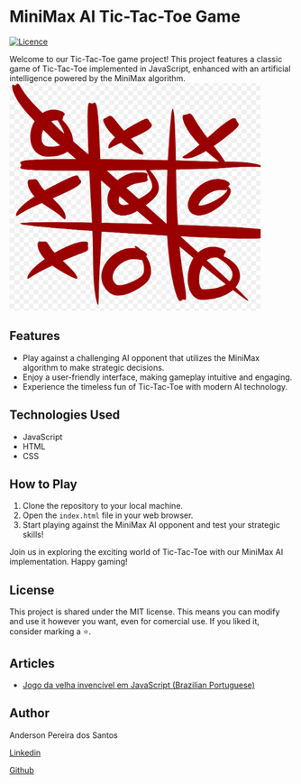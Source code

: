 # MiniMax AI Tic-Tac-Toe Game

[![Licence](https://img.shields.io/npm/l/react)](https://github.com/andersonpereiradossantos/dotcore-api-minimal/blob/master/LICENSE) 

Welcome to our Tic-Tac-Toe game project! This project features a classic game of Tic-Tac-Toe implemented in JavaScript, enhanced with an artificial intelligence powered by the MiniMax algorithm.
![MiniMax AI Tic-Tac-Toe Game Presentation](https://github.com/dudigoo/tic-tac-toe-ai-minimax/blob/main/ttt.png)

## Features
- Play against a challenging AI opponent that utilizes the MiniMax algorithm to make strategic decisions.
- Enjoy a user-friendly interface, making gameplay intuitive and engaging.
- Experience the timeless fun of Tic-Tac-Toe with modern AI technology.

## Technologies Used
- JavaScript
- HTML
- CSS

## How to Play
1. Clone the repository to your local machine.
2. Open the `index.html` file in your web browser.
3. Start playing against the MiniMax AI opponent and test your strategic skills!

Join us in exploring the exciting world of Tic-Tac-Toe with our MiniMax AI implementation. Happy gaming!

## License
This project is shared under the MIT license. This means you can modify and use it however you want, even for comercial use. If you liked it, consider marking a ⭐️.

## Articles

* [Jogo da velha invencível em JavaScript (Brazilian Portuguese)](https://www.linkedin.com/pulse/jogo-da-velha-invenc%C3%ADvel-em-javascript-pereira-dos-santos-ctfl-fhcxf)

## Author

Anderson Pereira dos Santos

[Linkedin](https://www.linkedin.com/in/andersonpereirasantos)

[Github](https://github.com/andersonpereiradossantos)
